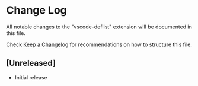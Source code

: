 # Change Log

All notable changes to the "vscode-deflist" extension will be documented in this file.

Check [Keep a Changelog](http://keepachangelog.com/) for recommendations on how to structure this file.

## [Unreleased]

- Initial release